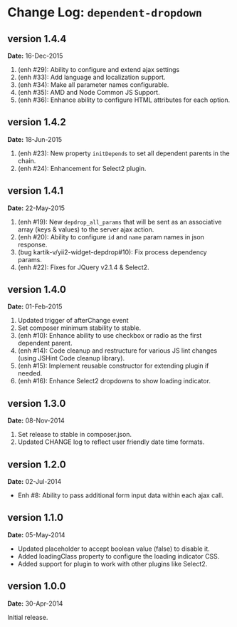 Change Log: `dependent-dropdown`
================================

## version 1.4.4

**Date:** 16-Dec-2015

1. (enh #29): Ability to configure and extend ajax settings
2. (enh #33): Add language and localization support.
3. (enh #34): Make all parameter names configurable.
4. (enh #35): AMD and Node Common JS Support.
5. (enh #36): Enhance ability to configure HTML attributes for each option.

## version 1.4.2

**Date:** 18-Jun-2015

1. (enh #23): New property `initDepends` to set all dependent parents in the chain.
2. (enh #24): Enhancement for Select2 plugin.

## version 1.4.1

**Date:** 22-May-2015

1. (enh #19): New `depdrop_all_params` that will be sent as an associative array (keys & values) to the server ajax action.
2. (enh #20): Ability to configure `id` and `name` param names in json response.
3. (bug kartik-v/yii2-widget-depdrop#10): Fix process dependency params.
4. (enh #22): Fixes for JQuery v2.1.4 & Select2.

## version 1.4.0

**Date:** 01-Feb-2015

1. Updated trigger of afterChange event
2. Set composer minimum stability to stable.
3. (enh #10): Enhance ability to use checkbox or radio as the first dependent parent.
4. (enh #14): Code cleanup and restructure for various JS lint changes (using JSHint Code cleanup library).
5. (enh #15): Implement reusable constructor for extending plugin if needed.
6. (enh #16): Enhance Select2 dropdowns to show loading indicator.

## version 1.3.0

**Date:** 08-Nov-2014

1. Set release to stable in composer.json.
2. Updated CHANGE log to reflect user friendly date time formats.

## version 1.2.0

**Date:** 02-Jul-2014

- Enh #8: Ability to pass additional form input data within each ajax call.

## version 1.1.0

**Date:** 05-May-2014

- Updated placeholder to accept boolean value (false) to disable it.
- Added loadingClass property to configure the loading indicator CSS.
- Added support for plugin to work with other plugins like Select2.


## version 1.0.0

**Date:** 30-Apr-2014

Initial release.
